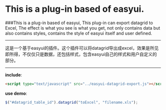 # **This is a plug-in based of easyui.**
###This is a plug-in based of easyui, This plug-in can export datagrid to Excel, The effect is what you see is what you get, not only contains data but also contains styles, contains the style of easyui itself and user defined.  

---
这是一个基于easyui的插件。这个插件可以将datagrid导出成excel，效果是所见即所得，不仅仅只是数据，还包括样式，包含easyui自己的样式和用户自定义的部分。  

---
**include**:
```html
<script type="text/javascript" src="../easyui-datagrid-export.js"></script>
```

**use demo**:
```javascript
$("#datagrid_table_id").datagrid("toExcel", "filename.xls");
```